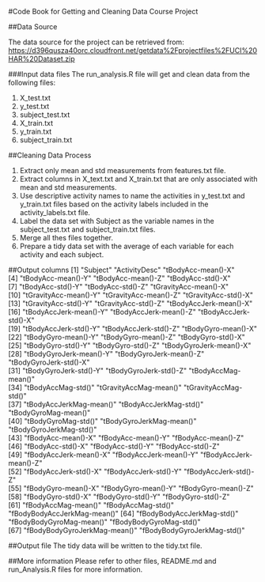 #Code Book for Getting and Cleaning Data Course Project

##Data Source

The data source for the project can be retrieved from:
https://d396qusza40orc.cloudfront.net/getdata%2Fprojectfiles%2FUCI%20HAR%20Dataset.zip 

###Input data files
The run_analysis.R file will get and clean data from the following files:
1.  X_test.txt
2.  y_test.txt
3.  subject_test.txt
4.  X_train.txt
5.  y_train.txt
6.  subject_train.txt

##Cleaning Data Process
1.  Extract only mean and std measurements from features.txt file.
2.  Extract columns in X_text.txt and X_train.txt that are only associated with mean and std measurements.
3.  Use descriptive activity names to name the activities in y_test.txt and y_train.txt files based on the activity labels
    included in the activity_labels.txt file.
4.  Label the data set with Subject as the variable names in the subject_test.txt and subject_train.txt files.
5.  Merge all thes files together.
6.  Prepare a tidy data set with the average of each variable for each activity and each subject.

##Output columns
[1] "Subject"                     "ActivityDesc"                "tBodyAcc-mean()-X"          
[4] "tBodyAcc-mean()-Y"           "tBodyAcc-mean()-Z"           "tBodyAcc-std()-X"           
[7] "tBodyAcc-std()-Y"            "tBodyAcc-std()-Z"            "tGravityAcc-mean()-X"       
[10] "tGravityAcc-mean()-Y"        "tGravityAcc-mean()-Z"        "tGravityAcc-std()-X"        
[13] "tGravityAcc-std()-Y"         "tGravityAcc-std()-Z"         "tBodyAccJerk-mean()-X"      
[16] "tBodyAccJerk-mean()-Y"       "tBodyAccJerk-mean()-Z"       "tBodyAccJerk-std()-X"       
[19] "tBodyAccJerk-std()-Y"        "tBodyAccJerk-std()-Z"        "tBodyGyro-mean()-X"         
[22] "tBodyGyro-mean()-Y"          "tBodyGyro-mean()-Z"          "tBodyGyro-std()-X"          
[25] "tBodyGyro-std()-Y"           "tBodyGyro-std()-Z"           "tBodyGyroJerk-mean()-X"     
[28] "tBodyGyroJerk-mean()-Y"      "tBodyGyroJerk-mean()-Z"      "tBodyGyroJerk-std()-X"      
[31] "tBodyGyroJerk-std()-Y"       "tBodyGyroJerk-std()-Z"       "tBodyAccMag-mean()"         
[34] "tBodyAccMag-std()"           "tGravityAccMag-mean()"       "tGravityAccMag-std()"       
[37] "tBodyAccJerkMag-mean()"      "tBodyAccJerkMag-std()"       "tBodyGyroMag-mean()"        
[40] "tBodyGyroMag-std()"          "tBodyGyroJerkMag-mean()"     "tBodyGyroJerkMag-std()"     
[43] "fBodyAcc-mean()-X"           "fBodyAcc-mean()-Y"           "fBodyAcc-mean()-Z"          
[46] "fBodyAcc-std()-X"            "fBodyAcc-std()-Y"            "fBodyAcc-std()-Z"           
[49] "fBodyAccJerk-mean()-X"       "fBodyAccJerk-mean()-Y"       "fBodyAccJerk-mean()-Z"      
[52] "fBodyAccJerk-std()-X"        "fBodyAccJerk-std()-Y"        "fBodyAccJerk-std()-Z"       
[55] "fBodyGyro-mean()-X"          "fBodyGyro-mean()-Y"          "fBodyGyro-mean()-Z"         
[58] "fBodyGyro-std()-X"           "fBodyGyro-std()-Y"           "fBodyGyro-std()-Z"          
[61] "fBodyAccMag-mean()"          "fBodyAccMag-std()"           "fBodyBodyAccJerkMag-mean()" 
[64] "fBodyBodyAccJerkMag-std()"   "fBodyBodyGyroMag-mean()"     "fBodyBodyGyroMag-std()"     
[67] "fBodyBodyGyroJerkMag-mean()" "fBodyBodyGyroJerkMag-std()" 

##Output file
The tidy data will be written to the tidy.txt file. 

##More information
Please refer to other files, README.md and run_Analysis.R files for more information.
